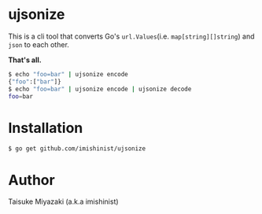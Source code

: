 # ujsonize

This is a cli tool that converts Go's `url.Values`(i.e. `map[string][]string`)
and `json` to each other.

**That's all.**

```bash
$ echo "foo=bar" | ujsonize encode
{"foo":["bar"]}
$ echo "foo=bar" | ujsonize encode | ujsonize decode
foo=bar
```

# Installation

```
$ go get github.com/imishinist/ujsonize
```

# Author

Taisuke Miyazaki (a.k.a imishinist)
